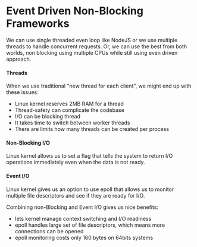 # Event Driven Non-Blocking Frameworks

We can use single threaded even loop like NodeJS or we use multiple threads to handle concurrent requests. Or, we can use the best from both worlds, non blocking using multiple CPUs while still using even driven approach.

#### Threads

When we use traditional "new thread for each client", we might end up with these issues:

* Linux kernel reserves 2MB RAM for a thread
* Thread-safety can complicate the codebase
* I/O can be blocking thread
* It takes time to switch between worker threads
* There are limits how many threads can be created per process

#### Non-Blocking I/O

Linux kernel allows us to set a flag that tells the system to return I/O operations immediately even when the data is not ready.

#### Event I/O

Linux kernel gives us an option to use epoll that allows us to monitor multiple file descriptors and see if they are ready for I/O.

Combining non-Blocking and Event I/O gives us nice benefits:

* lets kernel manage context switching and I/O readiness
* epoll handles large set of file descriptors, which means more connections can be opened 
* epoll monitoring costs only 160 bytes on 64bits systems




